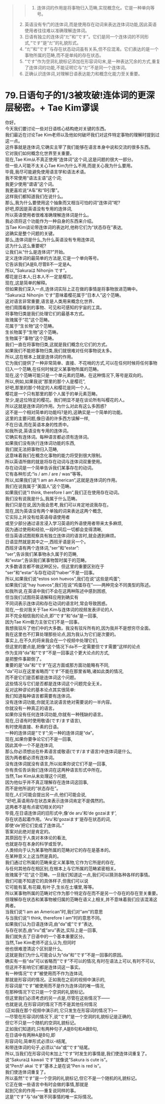 > > 1. 连体词的作用是将事物归入范畴,实现概念化。它是一种单向等号。
> 2. 英语没有专门的连体词,而是使用存在动词来表达连体词功能,因此英语使用者往往难以准确理解连体词。
> 3. 日语有独立的连体词“だ”和“です”。它们是同一个连体词的不同形式,“です”是“だ”的礼貌形式。
> 4. “だ”和“です”与存在状态动词虽有关系,但不应混淆。它们表达的是一个事物所属的范畴,而不是单纯的存在状态。
> 5. “です”作为空洞礼貌标记添加在形容词句末,是一种表达冗余的方式,重复了连体词的功能,不能证明它与“だ”不是同一个连体词。
> 6. 正确认识连体词,对理解日语表达能力和概念化能力至关重要。

# 79.日语句子的1/3被攻破!连体词的更深层秘密。+ Tae Kim谬误

你好。<br />今天我们要讨论一些对日语核心结构绝对关键的东西。<br />我们最近在讨论Tae Kim老师以及他如何破坏我们对这件特定事物的理解时提到过这一点。<br />这件事就是连体词,它确实主宰了我们能够在语言本身中说和交流的很多东西。<br />它对我们如何概念化世界至关重要。<br />现在,Tae Kim从不真正使用“连体词”这个词,这是问题的很大一部分。<br />但一些人可能不太关心Tae Kim为什么不用,而是关心我为什么要用。<br />毕竟,我尽可能避免使用语言学和语法术语。<br />我不常使用“语法主语”这个词;<br />我更少使用“谓语”这个词。<br />我更喜欢说“A车”和“B引擎”。<br />这样我们都知道我们在说什么。<br />那么,我为什么要使用这个抽象而又相当可怕的词“连体词”呢?<br />好吧,原因是英语没有专用的连体词,<br />所以英语使用者很难准确理解连体词是什么。<br />我必须将这个功能作为一种自身的东西来介绍。<br />当Tae Kim谈论带连体词的表达时,他称它们为“状态存在”表达,<br />这确实是整个问题的关键。<br />那么,连体词是什么,为什么英语没有专用连体词,<br />这为什么这么重要呢?<br />让我们从“什么是连体词?”开始。<br />定义连体词的最简单的方法是,它是一个单向等号。<br />它告诉我们A是B,尽管B不一定是A。<br />所以,“Sakuraは Nihonjin です”。<br />樱花是日本人;日本人不一定是樱花。<br />现在,这是简单的解释。<br />但如果我们深入一点,连体词实际上正在做的事情是将事物放进范畴中。<br />“Sakuraは Nihonjin です”意味着樱花属于“日本人”这个范畴。<br />这对语言非常重要,语言是人类用来概念化世界、<br />他们周围看到的事物、可见和可感知的宇宙的工具。<br />将事物归类是我们处理它们的最基本方式。<br />玫瑰属于“花”这个范畴。<br />花属于“生长物”这个范畴。<br />生长物属于“生物”这个范畴。<br />生物属于“事物”这个范畴。<br />我们一直在将事物归类,这就是我们概念化它们的方式。<br />如果我们不能把事物归类,我们就很难对任何事物说太多。<br />所以,这在根本上就是连体词的作用。<br />它为我们提供了一种非常简单、直接、不花哨的方式,可以在任何时候将任何事物归入一个范畴,在任何时候定义某事物所属的范畴。<br />现在,这个范畴可能只是一个单元素的范畴。在这种情况下,等号是双向的。<br />所以,例如,如果我说“那里的那个人是樱花”,<br />好吧,那里的那个特定的人和樱花是同一个人。<br />樱花是一个只有那里的那个人属于的单元素范畴。<br />至少,是这位特定的樱花。我们明显不是在谈论所有叫樱花的人。<br />所以这就是连体词的作用。为什么对此有这么多困惑?<br />这不是一个相对简单的功能吗?是的,这确实是一个简单的功能。<br />这里的主要问题,像日语的许多西方误解一样,<br />不在日语,而在英语本身的性质中。<br />如我所说,英语没有专用的连体词。<br />它确实有连体词。每种语言都必须有连体词。<br />如果我们没有执行连体词功能的东西,<br />我们就无法把事物归入范畴,<br />这意味着我们在概念化事物的能力将受到很大限制。<br />所以英语所做的就是将存在动词与连体词双重使用。<br />存在动词是一个简单告诉我们某事存在的动词。<br />它有各种形式:“is / am / are / was”等等。<br />所以,如果我们说“I am an American”,这就是连体词的作用。<br />我们在说我属于“美国人”这个范畴。<br />如果我们说“I think, therefore I am”,我们正在使用存在动词。<br />我们没有说我是什么,我属于什么范畴。<br />我们只是在说,因为我会思考,我们可以肯定地说我存在。<br />现在,因为英语没有两个单独的词来表达这两个概念,<br />它实际上并没有给英语母语使用者<br />或至少部分通过语言浸入学习英语的外语使用者带来太多麻烦,<br />因为通过使用和经验,一段时间后一切都会变得清晰,<br />但当英语试图观察具有独立连体词的语言时,就会遇到麻烦。<br />日语显然就是其中之一,西班牙语是另一个。<br />西班牙语有两个连体词,“ser”和“estar”:<br />“ser”,告诉我们某事物永久属于的范畴,<br />和“estar”,告诉我们某事物暂时属于的范畴。<br />大多数语言都不做这种区分。但这里的重要区别在于<br />“ser”和“estar”与存在动词“haber”不是一回事。<br />所以,如果我们说“estos son huevos”,我们在说“这些是鸡蛋”;<br />如果我们说“hay huevos”,我们在说“鸡蛋存在”——两种完全不同类型的陈述。<br />如我所说,在英语中我们不会在这两种陈述中感到困惑,<br />但当我们试图将英语解释应用到确实有<br />不同词表示连体词和存在动词的语言时,常会导致困惑。<br />现在,一些对我关于Tae Kim与连体词的视频发表评论的人<br />并不完全相信我的论点,即“です”和“da”是一回事,<br />因为Tae Kim极力主张它们不是一回事。<br />我想我驳斥了他们中的大多数。我没有驳斥所有的,因为我并不是想穷尽全面。<br />我在这里也不打算处理那些论点,因为我认为它们是次要的。<br />事实上,在不久的将来我会在一个视频中处理它们,<br />但这里的要点是,把像“这个情况下da不一定需要但です需要”这样的论点<br />作为支持“da”和“です”不是一回事这个更大论点的方式,<br />是把整件事颠倒了。<br />重要的是“da”和“です”在这方面或那方面功能略有不同,<br />“da”可以在这里省略而“です”不能在那里省略,诸如此类的情况,<br />而不是它们是否都是连体词这个问题。<br />这些情况与它们是否都是连体词这个问题完全无关。<br />反对这种谬论的基本论点其实很简单:<br />我们知道每种语言都需要有连体词。<br />没有连体词功能,你就无法说语言绝对需要说的一半内容。<br />你就没有一种真正的语言。<br />如果你没有任何连体词功能,你就有一种残缺的语言。<br />现在,日语有时使用敬语(です/ます语言),<br />有时使用直接、朴素的日语。<br />一种的连体词是“です”;另一种的连体词是“da”。<br />现在,如果你要争论它们不是一回事,<br />因此其中一个不是连体词,<br />那么你必须想出在朴素语言或敬语(です/ます语言)中连体词是什么,<br />因为两者都必须有连体词。<br />没有连体词就没有语言,所以如果你说它们不是一回事,<br />你有责任告诉我们连体词在这两种语言形式中所在。<br />当然,Tae Kim从未处理这个问题,<br />因为他似乎并不真正理解存在连体词这回事,<br />而不是他所说的“状态存在”。<br />现在,人们可能会提出另一点,他们可能会说,<br />“好吧,英语用存在状态来表示连体词肯定不是偶然的。<br />这两者不是有点密切相关的吗?<br />毕竟,在日语连体词的旧形式中,像‘de aru’和‘de gozaiます’,<br />存在状态起着作用。‘Aru’和‘gozaiます’是存在状态的词,<br />即使‘de’把它们变成了连体词。”<br />答案对此绝对是肯定的。<br />其原因在于人类对本体论的看法,<br />也就是存在本身的科学或哲学。<br />人类倾向于认为某事物所属的范畴对它的存在是基本的。<br />在某种意义上这当然是真的。<br />我们通过它所属的范畴来定义某事物,它作为它所是的存在,<br />与任何其他存在相区别,在根本上与它所属的范畴紧密相关。<br />玫瑰属于“花”这个范畴。一旦我们知道这一点,我们可以猜测各种各样的事情。<br />我们可能不知道它的具体样子,但我们可以说<br />它可能有茎,有花瓣,有叶子,生长在土壤里,等等。<br />所以某事物所属的范畴对它作为那个特定存在而不是另一个存在的存在至关重要。<br />但理解存在状态和某事物被归属的范畴在语义上相关,并不意味着我们应该混淆这两者。<br />当我们说“I am an American”时,我们对“am”的意思<br />与当我们说“I think, therefore I am”时的意思不同。<br />如果我们认为日语连体词,由“da”或“です”表达,<br />与存在状态,由“iru”或“aru”表达,实际上是一回事,<br />我们就失去了日语中的一个基本重要区分。<br />当然,Tae Kim老师不这么认为,但同时<br />他也很难澄清这个区别是什么,<br />这就是我们为什么可能会认为“da”和“です”不是一回事的原因。<br />确实有一些“da”可以省略而“です”不可以的情况,有时在语法上可以,有时不可以,<br />但这并不影响它们都是连体词这一事实。<br />有一种情况“です”被使用而不作为连体词,<br />那就是形容词的情况。正如我在之前的视频中演示的,<br />形容词是“です”被使用而不是作为连体词的唯一情况,<br />在那种情况下它只是一个空洞的礼貌标记。<br />但这里我们必须考虑的另一点是,尽管在这些情况下——<br />也就是说,在形容词的情况下而不是其他任何情况<br />(正如我在那个视频中演示的,它只发生在形容词的情况下)—<br />—尽管在形容词的情况下,说“です”是一个空洞的礼貌标记是正确的,<br />但它不只是一个随机的空洞礼貌标记。<br />正如我们知道的,只有两种句子,A是B句和A做B句,<br />在日语中有两种A是B句,即<br />形容词句,简单形式必须以-i结尾,<br />和带连体词的句子,必须以“da”或“です”结尾。<br />所以,当我们在形容词句末加上“です”时发生的事情是,我们使连体词重复了。<br />说“Sakuraは kawaii です”就像说“Sakura is cute is”。<br />说“Penが akai です”基本上是在说“Pen is red is”。<br />我们使连体词重复了。<br />所以虽然“です”是一个空洞的礼貌标记,但它不是一个随机的礼貌标记。<br />它正在做一些语言中有时会做的事情,那就是<br />起到冗余的作用——重复说同样的事。<br />这是“です”与“da”做不同事情的唯一实际情况。
